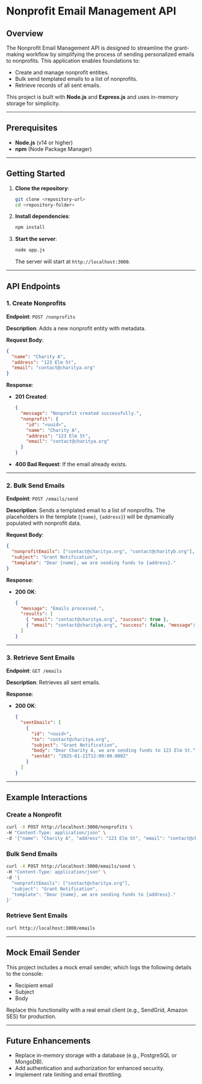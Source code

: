 # Nonprofit Email Management API

## Overview
The Nonprofit Email Management API is designed to streamline the grant-making workflow by simplifying the process of sending personalized emails to nonprofits. This application enables foundations to:

- Create and manage nonprofit entities.
- Bulk send templated emails to a list of nonprofits.
- Retrieve records of all sent emails.

This project is built with **Node.js** and **Express.js** and uses in-memory storage for simplicity.

---

## Prerequisites
- **Node.js** (v14 or higher)
- **npm** (Node Package Manager)

---

## Getting Started

1. **Clone the repository**:
   ```bash
   git clone <repository-url>
   cd <repository-folder>
   ```

2. **Install dependencies**:
   ```bash
   npm install
   ```

3. **Start the server**:
   ```bash
   node app.js
   ```
   The server will start at `http://localhost:3000`.

---

## API Endpoints

### 1. Create Nonprofits
**Endpoint**: `POST /nonprofits`

**Description**: Adds a new nonprofit entity with metadata.

**Request Body**:
```json
{
  "name": "Charity A",
  "address": "123 Elm St",
  "email": "contact@charitya.org"
}
```

**Response**:
- **201 Created**:
  ```json
  {
    "message": "Nonprofit created successfully.",
    "nonprofit": {
      "id": "<uuid>",
      "name": "Charity A",
      "address": "123 Elm St",
      "email": "contact@charitya.org"
    }
  }
  ```
- **400 Bad Request**: If the email already exists.

---

### 2. Bulk Send Emails
**Endpoint**: `POST /emails/send`

**Description**: Sends a templated email to a list of nonprofits. The placeholders in the template (`{name}`, `{address}`) will be dynamically populated with nonprofit data.

**Request Body**:
```json
{
  "nonprofitEmails": ["contact@charitya.org", "contact@charityb.org"],
  "subject": "Grant Notification",
  "template": "Dear {name}, we are sending funds to {address}."
}
```

**Response**:
- **200 OK**:
  ```json
  {
    "message": "Emails processed.",
    "results": [
      { "email": "contact@charitya.org", "success": true },
      { "email": "contact@charityb.org", "success": false, "message": "Nonprofit not found." }
    ]
  }
  ```

---

### 3. Retrieve Sent Emails
**Endpoint**: `GET /emails`

**Description**: Retrieves all sent emails.

**Response**:
- **200 OK**:
  ```json
  {
    "sentEmails": [
      {
        "id": "<uuid>",
        "to": "contact@charitya.org",
        "subject": "Grant Notification",
        "body": "Dear Charity A, we are sending funds to 123 Elm St.",
        "sentAt": "2025-01-21T12:00:00.000Z"
      }
    ]
  }
  ```

---

## Example Interactions

### Create a Nonprofit
```bash
curl -X POST http://localhost:3000/nonprofits \
-H "Content-Type: application/json" \
-d '{"name": "Charity A", "address": "123 Elm St", "email": "contact@charitya.org"}'
```

### Bulk Send Emails
```bash
curl -X POST http://localhost:3000/emails/send \
-H "Content-Type: application/json" \
-d '{
  "nonprofitEmails": ["contact@charitya.org"],
  "subject": "Grant Notification",
  "template": "Dear {name}, we are sending funds to {address}."
}'
```

### Retrieve Sent Emails
```bash
curl http://localhost:3000/emails
```

---

## Mock Email Sender
This project includes a mock email sender, which logs the following details to the console:
- Recipient email
- Subject
- Body

Replace this functionality with a real email client (e.g., SendGrid, Amazon SES) for production.

---

## Future Enhancements
- Replace in-memory storage with a database (e.g., PostgreSQL or MongoDB).
- Add authentication and authorization for enhanced security.
- Implement rate limiting and email throttling.

